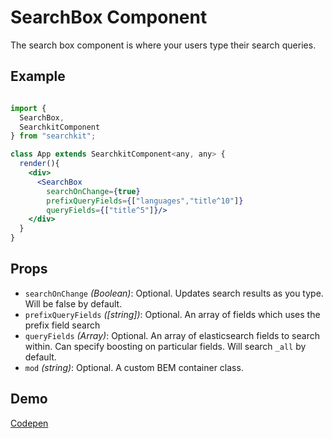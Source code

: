 # SearchBox Component
The search box component is where your users type their search queries.

## Example

```jsx

import {
  SearchBox,
  SearchkitComponent
} from "searchkit";

class App extends SearchkitComponent<any, any> {
  render(){
    <div>
      <SearchBox
        searchOnChange={true}
        prefixQueryFields={["languages","title^10"]}
        queryFields={["title^5"]}/>
    </div>
  }
}
```

## Props
- `searchOnChange` *(Boolean)*: Optional. Updates search results as you type. Will be false by default.
- `prefixQueryFields` *([string])*: Optional. An array of fields which uses the prefix field search
- `queryFields` *(Array<string>)*: Optional. An array of elasticsearch fields to search within. Can specify boosting on particular fields. Will search `_all` by default.
- `mod` *(string)*: Optional. A custom BEM container class.

## Demo
[Codepen](http://codepen.io/ssetem/pen/RrKPJL)
[](codepen://ssetem/RrKPJL?height=800&theme=0)

